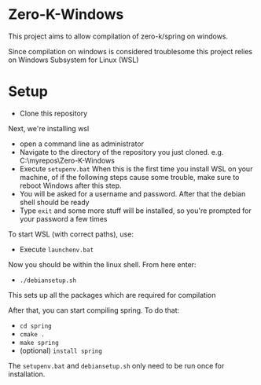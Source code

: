 # Zero-K-Windows
This project aims to allow compilation of zero-k/spring on windows.

Since compilation on windows is considered troublesome this project relies on Windows Subsystem for Linux (WSL)

# Setup
* Clone this repository

Next, we're installing wsl
* open a command line as administrator
* Navigate to the directory of the repository you just cloned. e.g. C:\myrepos\Zero-K-Windows
* Execute ```setupenv.bat```
When this is the first time you install WSL on your machine, of if the following steps cause some trouble, 
make sure to reboot Windows after this step.
* You will be asked for a username and password. After that the debian shell should be ready
* Type ```exit``` and some more stuff will be installed, so you're prompted for your password a few times

To start WSL (with correct paths), use:
* Execute ```launchenv.bat```

Now you should be within the linux shell. From here enter:
* ```./debiansetup.sh```

This sets up all the packages which are required for compilation

After that, you can start compiling spring. To do that:
* ```cd spring```
* ```cmake .```
* ```make spring```
* (optional) ```install spring```

The ```setupenv.bat``` and ```debiansetup.sh``` only need to be run once for installation.
